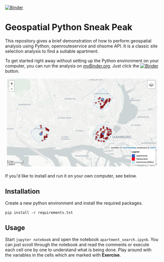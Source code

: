 [![Binder](https://mybinder.org/badge_logo.svg)](https://mybinder.org/v2/gh/fossgis2122/geospatial_python_sneak_peak/HEAD?labpath=apartment_search.ipynb)

# Geospatial Python Sneak Peak

This repository gives a brief demonstration of how to perform geospatial analysis using Python, openrouteservice and ohsome API. It is a classic site selection analysis to find a suitable apartment.

To get started right away without setting up the Python environment on your computer, you can run the analysis on [myBinder.org](https://mybinder.org/v2/gh/fossgis2122/geospatial_python_sneak_peak/HEAD?labpath=apartment_search.ipynb). Just click the [![Binder](https://mybinder.org/badge_logo.svg)](https://mybinder.org/v2/gh/fossgis2122/geospatial_python_sneak_peak/HEAD?labpath=apartment_search.ipynb) button.

<p align=center>
<img src="./img/analysis2.png" width=500px/>
</p>

If you'd like to install and run it on your own computer, see below.  

## Installation

Create a new python environment and install the required packages.

```
pip install -r requirements.txt
```

## Usage

Start `jupyter notebook` and open the notebook `apartment_search.ipynb`. You can just scroll through the notebook and read the comments or execute each cell one by one to understand what is being done. Play around with the variables in the cells which are marked with **Exercise**.
